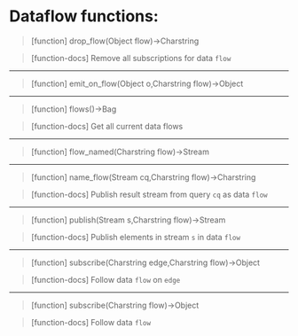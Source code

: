 # Dataflow functions:

> [function]
> drop_flow(Object flow)->Charstring

> [function-docs]
> Remove all subscriptions for data `flow` 



___

> [function]
> emit_on_flow(Object o,Charstring flow)->Object



___

> [function]
> flows()->Bag

> [function-docs]
> Get all current data flows 



___

> [function]
> flow_named(Charstring flow)->Stream



___

> [function]
> name_flow(Stream cq,Charstring flow)->Charstring

> [function-docs]
> Publish result stream from query `cq` as data `flow` 



___

> [function]
> publish(Stream s,Charstring flow)->Stream

> [function-docs]
> Publish elements in stream `s` in data `flow` 



___

> [function]
> subscribe(Charstring edge,Charstring flow)->Object

> [function-docs]
> Follow data `flow` on `edge` 



___

> [function]
> subscribe(Charstring flow)->Object

> [function-docs]
> Follow data `flow` 


